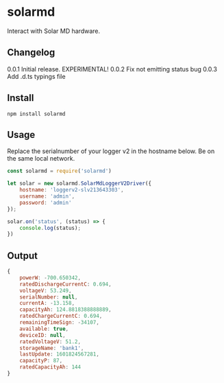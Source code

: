 # solarmd
Interact with Solar MD hardware.

## Changelog

0.0.1   Initial release. EXPERIMENTAL!
0.0.2   Fix not emitting status bug
0.0.3   Add .d.ts typings file

## Install

```
npm install solarmd
```

## Usage

Replace the serialnumber of your logger v2 in the hostname below. Be on the same local network.

```js
const solarmd = require('solarmd')

let solar = new solarmd.SolarMdLoggerV2Driver({
    hostname: 'loggerv2-slv213643303',
    username: 'admin',
    password: 'admin'
});

solar.on('status', (status) => {
    console.log(status);
})
```

## Output


```js
{
    powerW: -700.650342,
    ratedDischargeCurrentC: 0.694,
    voltageV: 53.249,
    serialNumber: null,
    currentA: -13.158,
    capacityAh: 124.8818388888889,
    ratedChargeCurrentC: 0.694,
    remainingTimeSign: -34107,
    available: true,
    deviceID: null,
    ratedVoltageV: 51.2,
    storageName: 'bank1',
    lastUpdate: 1601824567281,
    capacityP: 87,
    ratedCapacityAh: 144
}
```
